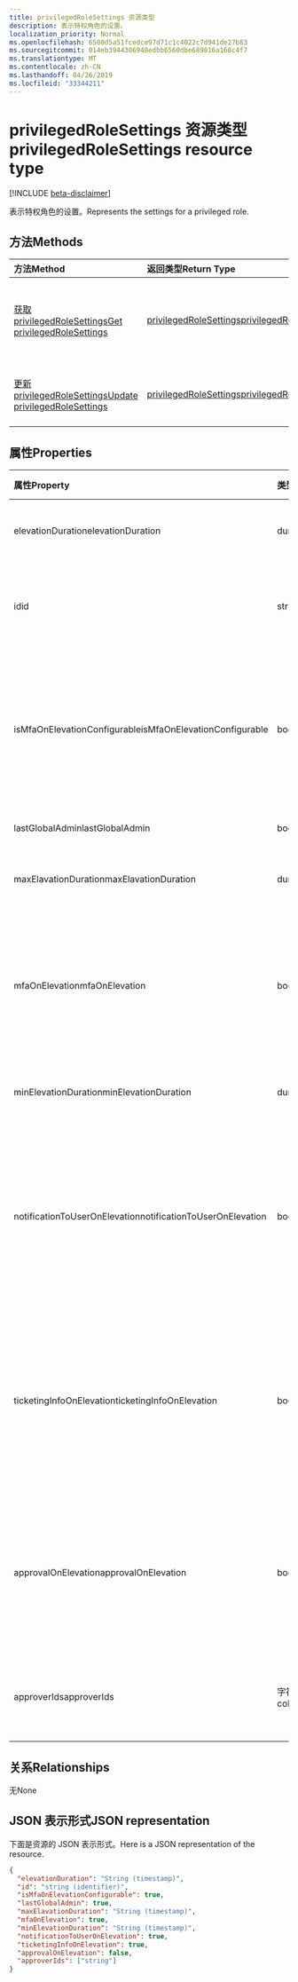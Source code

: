 ```yaml
---
title: privilegedRoleSettings 资源类型
description: 表示特权角色的设置。
localization_priority: Normal
ms.openlocfilehash: 6500d5a51fcedce97d71c1c4022c7d941de27b83
ms.sourcegitcommit: 014eb3944306948edbb6560dbe689816a168c4f7
ms.translationtype: MT
ms.contentlocale: zh-CN
ms.lasthandoff: 04/26/2019
ms.locfileid: "33344211"
---
```

# <a name="privilegedrolesettings-resource-type"></a><span data-ttu-id="00ceb-103">privilegedRoleSettings 资源类型</span><span class="sxs-lookup"><span data-stu-id="00ceb-103">privilegedRoleSettings resource type</span></span>

[!INCLUDE [beta-disclaimer](../../includes/beta-disclaimer.md)]

<span data-ttu-id="00ceb-104">表示特权角色的设置。</span><span class="sxs-lookup"><span data-stu-id="00ceb-104">Represents the settings for a privileged role.</span></span>


## <a name="methods"></a><span data-ttu-id="00ceb-105">方法</span><span class="sxs-lookup"><span data-stu-id="00ceb-105">Methods</span></span>

| <span data-ttu-id="00ceb-106">方法</span><span class="sxs-lookup"><span data-stu-id="00ceb-106">Method</span></span>           | <span data-ttu-id="00ceb-107">返回类型</span><span class="sxs-lookup"><span data-stu-id="00ceb-107">Return Type</span></span>    |<span data-ttu-id="00ceb-108">说明</span><span class="sxs-lookup"><span data-stu-id="00ceb-108">Description</span></span>|
|:---------------|:--------|:----------|
|[<span data-ttu-id="00ceb-109">获取 privilegedRoleSettings</span><span class="sxs-lookup"><span data-stu-id="00ceb-109">Get privilegedRoleSettings</span></span>](../api/privilegedrolesettings-get.md) | [<span data-ttu-id="00ceb-110">privilegedRoleSettings</span><span class="sxs-lookup"><span data-stu-id="00ceb-110">privilegedRoleSettings</span></span>](privilegedrolesettings.md) |<span data-ttu-id="00ceb-111">读取 privilegedRoleSettings 对象的属性和关系。</span><span class="sxs-lookup"><span data-stu-id="00ceb-111">Read properties and relationships of privilegedRoleSettings object.</span></span>|
|[<span data-ttu-id="00ceb-112">更新 privilegedRoleSettings</span><span class="sxs-lookup"><span data-stu-id="00ceb-112">Update privilegedRoleSettings</span></span>](../api/privilegedrolesettings-update.md) | [<span data-ttu-id="00ceb-113">privilegedRoleSettings</span><span class="sxs-lookup"><span data-stu-id="00ceb-113">privilegedRoleSettings</span></span>](privilegedrolesettings.md) |<span data-ttu-id="00ceb-114">更新 privilegedRoleSettings 对象。</span><span class="sxs-lookup"><span data-stu-id="00ceb-114">Update privilegedRoleSettings object.</span></span>|
## <a name="properties"></a><span data-ttu-id="00ceb-115">属性</span><span class="sxs-lookup"><span data-stu-id="00ceb-115">Properties</span></span>
| <span data-ttu-id="00ceb-116">属性</span><span class="sxs-lookup"><span data-stu-id="00ceb-116">Property</span></span>     | <span data-ttu-id="00ceb-117">类型</span><span class="sxs-lookup"><span data-stu-id="00ceb-117">Type</span></span>   |<span data-ttu-id="00ceb-118">说明</span><span class="sxs-lookup"><span data-stu-id="00ceb-118">Description</span></span>|
|:---------------|:--------|:----------|
|<span data-ttu-id="00ceb-119">elevationDuration</span><span class="sxs-lookup"><span data-stu-id="00ceb-119">elevationDuration</span></span>|<span data-ttu-id="00ceb-120">duration</span><span class="sxs-lookup"><span data-stu-id="00ceb-120">duration</span></span>|<span data-ttu-id="00ceb-121">激活角色的持续时间。</span><span class="sxs-lookup"><span data-stu-id="00ceb-121">The duration when the role is activated.</span></span>|
|<span data-ttu-id="00ceb-122">id</span><span class="sxs-lookup"><span data-stu-id="00ceb-122">id</span></span>|<span data-ttu-id="00ceb-123">string</span><span class="sxs-lookup"><span data-stu-id="00ceb-123">string</span></span>| <span data-ttu-id="00ceb-124">角色设置的唯一标识符。</span><span class="sxs-lookup"><span data-stu-id="00ceb-124">The unique identifier for the role settings.</span></span> <span data-ttu-id="00ceb-125">只读。</span><span class="sxs-lookup"><span data-stu-id="00ceb-125">Read-only.</span></span>|
|<span data-ttu-id="00ceb-126">isMfaOnElevationConfigurable</span><span class="sxs-lookup"><span data-stu-id="00ceb-126">isMfaOnElevationConfigurable</span></span>|<span data-ttu-id="00ceb-127">boolean</span><span class="sxs-lookup"><span data-stu-id="00ceb-127">boolean</span></span>|<span data-ttu-id="00ceb-128">如果 mfaOnElevation 是可配置的,**则为 true** 。</span><span class="sxs-lookup"><span data-stu-id="00ceb-128">**true** if mfaOnElevation is configurable.</span></span> <span data-ttu-id="00ceb-129">**假**如果 mfaOnElevation 不可配置。</span><span class="sxs-lookup"><span data-stu-id="00ceb-129">**false** if mfaOnElevation is not configurable.</span></span>|
|<span data-ttu-id="00ceb-130">lastGlobalAdmin</span><span class="sxs-lookup"><span data-stu-id="00ceb-130">lastGlobalAdmin</span></span>|<span data-ttu-id="00ceb-131">boolean</span><span class="sxs-lookup"><span data-stu-id="00ceb-131">boolean</span></span>|<span data-ttu-id="00ceb-132">仅供内部使用。</span><span class="sxs-lookup"><span data-stu-id="00ceb-132">Internal used only.</span></span>|
|<span data-ttu-id="00ceb-133">maxElavationDuration</span><span class="sxs-lookup"><span data-stu-id="00ceb-133">maxElavationDuration</span></span>|<span data-ttu-id="00ceb-134">duration</span><span class="sxs-lookup"><span data-stu-id="00ceb-134">duration</span></span>|<span data-ttu-id="00ceb-135">已激活角色的最大持续时间。</span><span class="sxs-lookup"><span data-stu-id="00ceb-135">Maximal duration for the activated role.</span></span>|
|<span data-ttu-id="00ceb-136">mfaOnElevation</span><span class="sxs-lookup"><span data-stu-id="00ceb-136">mfaOnElevation</span></span>|<span data-ttu-id="00ceb-137">boolean</span><span class="sxs-lookup"><span data-stu-id="00ceb-137">boolean</span></span>|<span data-ttu-id="00ceb-138">如果需要 MFA 以激活角色,**则为 true** 。</span><span class="sxs-lookup"><span data-stu-id="00ceb-138">**true** if MFA is required to activate the role.</span></span> <span data-ttu-id="00ceb-139">**假**如果无需进行 MFA 即可激活角色。</span><span class="sxs-lookup"><span data-stu-id="00ceb-139">**false** if MFA is not required to activate the role.</span></span>|
|<span data-ttu-id="00ceb-140">minElevationDuration</span><span class="sxs-lookup"><span data-stu-id="00ceb-140">minElevationDuration</span></span>|<span data-ttu-id="00ceb-141">duration</span><span class="sxs-lookup"><span data-stu-id="00ceb-141">duration</span></span>|<span data-ttu-id="00ceb-142">已激活角色的最短持续时间。</span><span class="sxs-lookup"><span data-stu-id="00ceb-142">Minimal duration for the activated role.</span></span>|
|<span data-ttu-id="00ceb-143">notificationToUserOnElevation</span><span class="sxs-lookup"><span data-stu-id="00ceb-143">notificationToUserOnElevation</span></span>|<span data-ttu-id="00ceb-144">boolean</span><span class="sxs-lookup"><span data-stu-id="00ceb-144">boolean</span></span>|<span data-ttu-id="00ceb-145">如果激活角色时向最终用户发送通知,**则为 true** 。</span><span class="sxs-lookup"><span data-stu-id="00ceb-145">**true** if send notification to the end user when the role is activated.</span></span> <span data-ttu-id="00ceb-146">**假**如果在角色激活时不发送通知。</span><span class="sxs-lookup"><span data-stu-id="00ceb-146">**false** if do not send notification when the role is activated.</span></span>|
|<span data-ttu-id="00ceb-147">ticketingInfoOnElevation</span><span class="sxs-lookup"><span data-stu-id="00ceb-147">ticketingInfoOnElevation</span></span>|<span data-ttu-id="00ceb-148">boolean</span><span class="sxs-lookup"><span data-stu-id="00ceb-148">boolean</span></span>|<span data-ttu-id="00ceb-149">如果激活角色时需要票证信息,**则为 true** 。</span><span class="sxs-lookup"><span data-stu-id="00ceb-149">**true** if the ticketing information is required when activate the role.</span></span> <span data-ttu-id="00ceb-150">**假**如果激活角色时不需要票证信息。</span><span class="sxs-lookup"><span data-stu-id="00ceb-150">**false** if the ticketing information is not required when activate the role.</span></span>|
|<span data-ttu-id="00ceb-151">approvalOnElevation</span><span class="sxs-lookup"><span data-stu-id="00ceb-151">approvalOnElevation</span></span>|<span data-ttu-id="00ceb-152">boolean</span><span class="sxs-lookup"><span data-stu-id="00ceb-152">boolean</span></span>|<span data-ttu-id="00ceb-153">如果激活角色时需要进行审批,**则为 true** 。</span><span class="sxs-lookup"><span data-stu-id="00ceb-153">**true** if the approval is required when activate the role.</span></span> <span data-ttu-id="00ceb-154">**假**如果激活该角色时不需要审批。</span><span class="sxs-lookup"><span data-stu-id="00ceb-154">**false** if the approval is not required when activate the role.</span></span>|
|<span data-ttu-id="00ceb-155">approverIds</span><span class="sxs-lookup"><span data-stu-id="00ceb-155">approverIds</span></span>| <span data-ttu-id="00ceb-156">字符串集合</span><span class="sxs-lookup"><span data-stu-id="00ceb-156">string collection</span></span> |<span data-ttu-id="00ceb-157">审批 id 的列表 (如果激活需要审批)。</span><span class="sxs-lookup"><span data-stu-id="00ceb-157">List of Approval ids, if approval is required for activation.</span></span>|

## <a name="relationships"></a><span data-ttu-id="00ceb-158">关系</span><span class="sxs-lookup"><span data-stu-id="00ceb-158">Relationships</span></span>
<span data-ttu-id="00ceb-159">无</span><span class="sxs-lookup"><span data-stu-id="00ceb-159">None</span></span>


## <a name="json-representation"></a><span data-ttu-id="00ceb-160">JSON 表示形式</span><span class="sxs-lookup"><span data-stu-id="00ceb-160">JSON representation</span></span>

<span data-ttu-id="00ceb-161">下面是资源的 JSON 表示形式。</span><span class="sxs-lookup"><span data-stu-id="00ceb-161">Here is a JSON representation of the resource.</span></span>

<!-- {
  "blockType": "resource",
  "optionalProperties": [

  ],
  "@odata.type": "microsoft.graph.privilegedRoleSettings"
}-->

```json
{
  "elevationDuration": "String (timestamp)",
  "id": "string (identifier)",
  "isMfaOnElevationConfigurable": true,
  "lastGlobalAdmin": true,
  "maxElavationDuration": "String (timestamp)",
  "mfaOnElevation": true,
  "minElevationDuration": "String (timestamp)",
  "notificationToUserOnElevation": true,
  "ticketingInfoOnElevation": true,
  "approvalOnElevation": false,
  "approverIds": ["string"]
}

```

<!-- uuid: 8fcb5dbc-d5aa-4681-8e31-b001d5168d79
2015-10-25 14:57:30 UTC -->
<!--
{
  "type": "#page.annotation",
  "description": "privilegedRoleSettings resource",
  "keywords": "",
  "section": "documentation",
  "tocPath": "",
  "suppressions": []
}
-->
